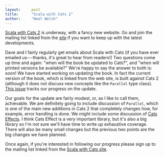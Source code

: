 ```yaml
---
layout:     post
title:      "Scala with Cats 2"
author:     "Noel Welsh"
---
```


[Scala with Cats 2][scalawithcats] is underway, with a fancy new website. Go and join the mailing list linked from the [site][scalawithcats] if you want to keep up with the latest developments.

<!-- break -->

Dave and I fairly regularly get emails about Scala with Cats (if you have ever emailed us---thanks, it's great to hear from readers!) Two questions come up time and again: "when will the book be updated to Cats?", and "when will printed versions be available?" We're happy to say the answer to both is: soon! We have started working on updating the book. In fact the current version of the book, which is linked from the web site, is built against Cats 2 (although it does not discuss new concepts like the `Parallel` type class). [This issue][170] tracks our progress on the update.

Our goals for the update are fairly modest, or, as I like to call them, achievable. We are definitely going to include discussion of `Parallel`, which is one of the main new additions in Cats 2 that completely changes how, for example, error handling is done. We might include some discussion of [Cats Effects][cats-effect]. I think Cats Effect is a very important library, but it's also a big library so I'm not sure we'll have time to write up exhaustive coverage. There will also be many small changes but the previous two points are the big changes we have planned.

Once again, if you're interested in following our progress please sign up to the mailing list linked from the [Scala with Cats site][scalawithcats]. 

[scalawithcats]: https://scalawithcats.com/
[170]: https://github.com/scalawithcats/scala-with-cats/issues/170
[cats-effect]: https://typelevel.org/cats-effect/

